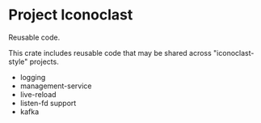 # Project Iconoclast

Reusable code.

This crate includes reusable code that may be shared across "iconoclast-style" projects.

- logging
- management-service
- live-reload
- listen-fd support
- kafka